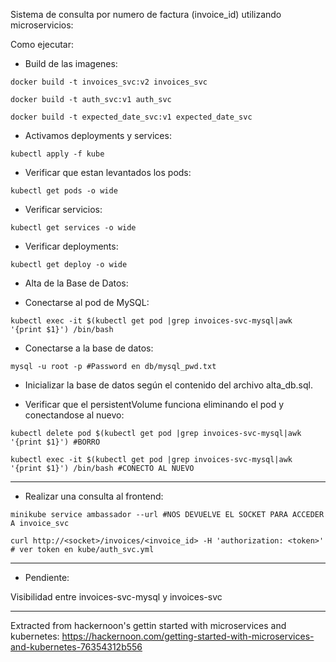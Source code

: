 Sistema de consulta por numero de factura (invoice_id) utilizando microservicios:

Como ejecutar:

* Build de las imagenes:

 `docker build -t invoices_svc:v2 invoices_svc`

 `docker build -t auth_svc:v1 auth_svc`

 `docker build -t expected_date_svc:v1 expected_date_svc`

* Activamos deployments y services:

 `kubectl apply -f kube`

* Verificar que estan levantados los pods:

 `kubectl get pods -o wide`

* Verificar servicios:

 `kubectl get services -o wide`

* Verificar deployments:

 `kubectl get deploy -o wide`

* Alta de la Base de Datos:

 - Conectarse al pod de MySQL:

 `kubectl exec -it $(kubectl get pod |grep invoices-svc-mysql|awk '{print $1}') /bin/bash`

 - Conectarse a la base de datos:

 `mysql -u root -p #Password en db/mysql_pwd.txt`

 - Inicializar la base de datos según el contenido del archivo alta_db.sql.

 - Verificar que el persistentVolume funciona eliminando el pod y conectandose al nuevo:

 `kubectl delete pod $(kubectl get pod |grep invoices-svc-mysql|awk '{print $1}') #BORRO`

 `kubectl exec -it $(kubectl get pod |grep invoices-svc-mysql|awk '{print $1}') /bin/bash #CONECTO AL NUEVO`

---
* Realizar una consulta al frontend:

 `minikube service ambassador --url #NOS DEVUELVE EL SOCKET PARA ACCEDER A invoice_svc`

 `curl http://<socket>/invoices/<invoice_id> -H 'authorization: <token>' # ver token en kube/auth_svc.yml`

---

* Pendiente:

 Visibilidad entre invoices-svc-mysql y invoices-svc

---
Extracted from hackernoon's gettin started with microservices and kubernetes:
https://hackernoon.com/getting-started-with-microservices-and-kubernetes-76354312b556
